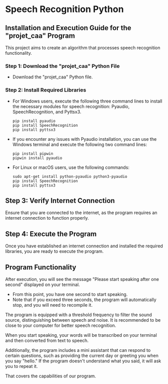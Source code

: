 # Speech Recognition Python

## Installation and Execution Guide for the "projet_caa" Program

This project aims to create an algorithm that processes speech recognition functionality.

### Step 1: Download the "projet_caa" Python File

* Download the "projet_caa" Python file.

### Step 2: Install Required Libraries

* For Windows users, execute the following three command lines to install the necessary modules for speech recognition: Pyaudio, SpeechRecognition, and Pyttsx3.
  ```shell
  pip install pyaudio
  pip install SpeechRecognition
  pip install pyttsx3

* If you encounter any issues with Pyaudio installation, you can use the Windows terminal and execute the following two command lines:
  ```shell
  pip install pipwin
  pipwin install pyaudio
* For Linux or macOS users, use the following commands:
  ```shell
  sudo apt-get install python-pyaudio python3-pyaudio
  pip install SpeechRecognition
  pip install pyttsx3
  
## Step 3: Verify Internet Connection

Ensure that you are connected to the internet, as the program requires an internet connection to function properly.

## Step 4: Execute the Program

Once you have established an internet connection and installed the required libraries, you are ready to execute the program.

## Program Functionality

After execution, you will see the message "Please start speaking after one second" displayed on your terminal.

* From this point, you have one second to start speaking.
* Note that if you exceed three seconds, the program will automatically stop, and you will need to recompile it.

The program is equipped with a threshold frequency to filter the sound source, distinguishing between speech and noise. It is recommended to be close to your computer for better speech recognition.

When you start speaking, your words will be transcribed on your terminal and then converted from text to speech.

Additionally, the program includes a mini assistant that can respond to certain questions, such as providing the current day or greeting you when you say "hello." If the program doesn't understand what you said, it will ask you to repeat it.

That covers the capabilities of our program.
